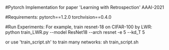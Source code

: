 #Pytorch Implementation for paper 'Learning with Retrospection' AAAI-2021

#Requirements:
pytorch==1.2.0  torchvision==0.4.0

#Run Experiments:
For example, train resnet-18 on CIFAR-100 by LWR:
python train_LWR.py --model ResNet18 --arch resnet -e 5 --kd_T 5

or use 'train_script.sh' to train many networks:
sh train_script.sh